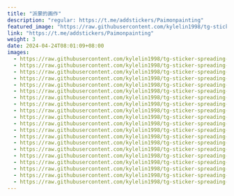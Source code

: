 ```yaml
---
title: "派蒙的画作"
description: "regular: https://t.me/addstickers/Paimonpainting"
featured_image: "https://raw.githubusercontent.com/kylelin1998/tg-sticker-spreading-worldwide-images/main/img/41df8cca-2ebe-468b-8ced-7e55474b0a21.jpg"
link: "https://t.me/addstickers/Paimonpainting"
weight: 3
date: 2024-04-24T08:01:09+08:00
images:
  - https://raw.githubusercontent.com/kylelin1998/tg-sticker-spreading-worldwide-images/main/img/41df8cca-2ebe-468b-8ced-7e55474b0a21.jpg
  - https://raw.githubusercontent.com/kylelin1998/tg-sticker-spreading-worldwide-images/main/img/e1984d33-5c75-4794-a089-76cee9a83b69.jpg
  - https://raw.githubusercontent.com/kylelin1998/tg-sticker-spreading-worldwide-images/main/img/e8a49c26-b8de-4484-a034-6c35b6248ad1.jpg
  - https://raw.githubusercontent.com/kylelin1998/tg-sticker-spreading-worldwide-images/main/img/7e4b3949-9074-4765-b3fc-27ca7d43edea.jpg
  - https://raw.githubusercontent.com/kylelin1998/tg-sticker-spreading-worldwide-images/main/img/e9e32e14-e254-4898-85b1-c610aaaa10c7.jpg
  - https://raw.githubusercontent.com/kylelin1998/tg-sticker-spreading-worldwide-images/main/img/52603903-3317-46be-b7bb-8680fd22ee2d.jpg
  - https://raw.githubusercontent.com/kylelin1998/tg-sticker-spreading-worldwide-images/main/img/f017d853-0cb4-4bec-b062-9b0ec15c7822.jpg
  - https://raw.githubusercontent.com/kylelin1998/tg-sticker-spreading-worldwide-images/main/img/973f7a2f-f5d2-48e5-9606-d04d6e0ef5b2.jpg
  - https://raw.githubusercontent.com/kylelin1998/tg-sticker-spreading-worldwide-images/main/img/2591b634-7bdd-40cb-ad65-f418c849a46b.jpg
  - https://raw.githubusercontent.com/kylelin1998/tg-sticker-spreading-worldwide-images/main/img/d36709d5-5ad9-46d0-8c75-fba69b64ebb4.jpg
  - https://raw.githubusercontent.com/kylelin1998/tg-sticker-spreading-worldwide-images/main/img/542416bd-15eb-49f5-b141-feaaf11c9601.jpg
  - https://raw.githubusercontent.com/kylelin1998/tg-sticker-spreading-worldwide-images/main/img/1e52617c-01c8-4478-aaa5-3938cce358d6.jpg
  - https://raw.githubusercontent.com/kylelin1998/tg-sticker-spreading-worldwide-images/main/img/5a245e8e-b616-4e68-ae5e-6c5627476450.jpg
  - https://raw.githubusercontent.com/kylelin1998/tg-sticker-spreading-worldwide-images/main/img/c314d93f-a907-4807-9115-98d52caafa77.jpg
  - https://raw.githubusercontent.com/kylelin1998/tg-sticker-spreading-worldwide-images/main/img/aef72e24-02e0-4a8a-9ec0-ce3dcecaed11.jpg
  - https://raw.githubusercontent.com/kylelin1998/tg-sticker-spreading-worldwide-images/main/img/9b89ddc8-3e53-48b2-b6f9-55ee41a0ce91.jpg
  - https://raw.githubusercontent.com/kylelin1998/tg-sticker-spreading-worldwide-images/main/img/5ae5f87f-786f-4c59-b2e9-ce28763afd82.jpg
  - https://raw.githubusercontent.com/kylelin1998/tg-sticker-spreading-worldwide-images/main/img/838aab99-a6a8-4253-972f-d53e96883c85.jpg
  - https://raw.githubusercontent.com/kylelin1998/tg-sticker-spreading-worldwide-images/main/img/b0efb5cd-ef82-413d-9f10-16f8b7b2dd38.jpg
  - https://raw.githubusercontent.com/kylelin1998/tg-sticker-spreading-worldwide-images/main/img/26a05b6e-b589-4b32-9840-b0233658fae9.jpg
---
```

